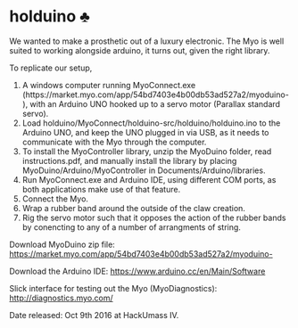 
# holduino :clubs:

We wanted to make a prosthetic out of a luxury electronic. The Myo is well suited to working alongside arduino, it turns out, given the right library.

To replicate our setup, <ol>
<li>A windows computer running MyoConnect.exe (https://market.myo.com/app/54bd7403e4b00db53ad527a2/myoduino-), with an Arduino UNO hooked up to a servo motor (Parallax standard servo).</li>
<li>Load holduino/MyoConnect/holduino-src/holduino/holduino.ino to the Arduino UNO, and keep the UNO plugged in via USB, as it needs to communicate with the Myo through the computer.</li>
<li>To install the MyoController library, unzip the MyoDuino folder, read instructions.pdf, and manually install the library by placing MyoDuino/Arduino/MyoController in Documents/Arduino/libraries.</li>
<li>Run MyoConnect.exe and Arduino IDE, using different COM ports, as both applications make use of that feature.</li>
<li>Connect the Myo.</li>
<li>Wrap a rubber band around the outside of the claw creation.</li>
<li>Rig the servo motor such that it opposes the action of the rubber bands by conencting to any of a number of arrangments of string.</li>
</ol> 

Download MyoDuino zip file: https://market.myo.com/app/54bd7403e4b00db53ad527a2/myoduino-

Download the Arduino IDE: https://www.arduino.cc/en/Main/Software

Slick interface for testing out the Myo (MyoDiagnostics): http://diagnostics.myo.com/

Date released: Oct 9th 2016 at HackUmass IV.

